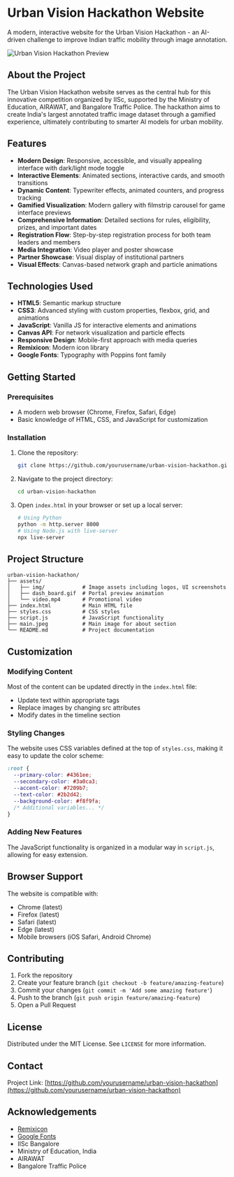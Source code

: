 # Urban Vision Hackathon Website

A modern, interactive website for the Urban Vision Hackathon - an AI-driven challenge to improve Indian traffic mobility through image annotation.

![Urban Vision Hackathon Preview](/hack/assets/img/UI-1.png)

## About the Project

The Urban Vision Hackathon website serves as the central hub for this innovative competition organized by IISc, supported by the Ministry of Education, AIRAWAT, and Bangalore Traffic Police. The hackathon aims to create India's largest annotated traffic image dataset through a gamified experience, ultimately contributing to smarter AI models for urban mobility.

## Features

- **Modern Design**: Responsive, accessible, and visually appealing interface with dark/light mode toggle
- **Interactive Elements**: Animated sections, interactive cards, and smooth transitions
- **Dynamic Content**: Typewriter effects, animated counters, and progress tracking
- **Gamified Visualization**: Modern gallery with filmstrip carousel for game interface previews
- **Comprehensive Information**: Detailed sections for rules, eligibility, prizes, and important dates
- **Registration Flow**: Step-by-step registration process for both team leaders and members
- **Media Integration**: Video player and poster showcase
- **Partner Showcase**: Visual display of institutional partners
- **Visual Effects**: Canvas-based network graph and particle animations

## Technologies Used

- **HTML5**: Semantic markup structure
- **CSS3**: Advanced styling with custom properties, flexbox, grid, and animations
- **JavaScript**: Vanilla JS for interactive elements and animations
- **Canvas API**: For network visualization and particle effects
- **Responsive Design**: Mobile-first approach with media queries
- **Remixicon**: Modern icon library
- **Google Fonts**: Typography with Poppins font family

## Getting Started

### Prerequisites

- A modern web browser (Chrome, Firefox, Safari, Edge)
- Basic knowledge of HTML, CSS, and JavaScript for customization

### Installation

1. Clone the repository:
   ```bash
   git clone https://github.com/yourusername/urban-vision-hackathon.git
   ```

2. Navigate to the project directory:
   ```bash
   cd urban-vision-hackathon
   ```

3. Open `index.html` in your browser or set up a local server:
   ```bash
   # Using Python
   python -m http.server 8000
   # Using Node.js with live-server
   npx live-server
   ```

## Project Structure

```
urban-vision-hackathon/
├── assets/
│   ├── img/            # Image assets including logos, UI screenshots
│   ├── dash_board.gif  # Portal preview animation
│   └── video.mp4       # Promotional video
├── index.html          # Main HTML file
├── styles.css          # CSS styles
├── script.js           # JavaScript functionality
├── main.jpeg           # Main image for about section
└── README.md           # Project documentation
```

## Customization

### Modifying Content

Most of the content can be updated directly in the `index.html` file:
- Update text within appropriate tags
- Replace images by changing src attributes
- Modify dates in the timeline section

### Styling Changes

The website uses CSS variables defined at the top of `styles.css`, making it easy to update the color scheme:

```css
:root {
  --primary-color: #4361ee;
  --secondary-color: #3a0ca3;
  --accent-color: #7209b7;
  --text-color: #2b2d42;
  --background-color: #f8f9fa;
  /* Additional variables... */
}
```

### Adding New Features

The JavaScript functionality is organized in a modular way in `script.js`, allowing for easy extension.

## Browser Support

The website is compatible with:
- Chrome (latest)
- Firefox (latest)
- Safari (latest)
- Edge (latest)
- Mobile browsers (iOS Safari, Android Chrome)

## Contributing

1. Fork the repository
2. Create your feature branch (`git checkout -b feature/amazing-feature`)
3. Commit your changes (`git commit -m 'Add some amazing feature'`)
4. Push to the branch (`git push origin feature/amazing-feature`)
5. Open a Pull Request

## License

Distributed under the MIT License. See `LICENSE` for more information.

## Contact

Project Link: [https://github.com/yourusername/urban-vision-hackathon](https://github.com/yourusername/urban-vision-hackathon)

## Acknowledgements

- [Remixicon](https://remixicon.com/)
- [Google Fonts](https://fonts.google.com/)
- IISc Bangalore
- Ministry of Education, India
- AIRAWAT
- Bangalore Traffic Police
